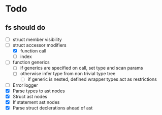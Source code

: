 # Todo

## fs should do

- [ ] struct member visibility
- [ ] struct accessor modifiers
  - [x] function call
  - [ ] index
- [ ] function generics
  - [ ] if generics are specified on call, set type and scan params
  - [ ] otherwise infer type from non trivial type tree
    - [ ] if generic is nested, defined wrapper types act as restrictions
- [ ] Error logger
- [x] Parse types to ast nodes
- [x] Struct ast nodes
- [x] If statement ast nodes
- [x] Parse struct declerations ahead of ast
